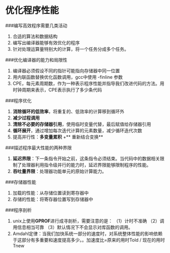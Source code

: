优化程序性能
======================


###编写高效程序需要几类活动
1. 合适的算法和数据结构
2. 编写出编译器能够有效优化的程序
3. 针对处理运算量特别大的计算，将一个任务分成多个任务。

###优化编译器的能力和局限性
1. 编译器必须假设不同的指针可能指向存储器中同一位置
2. 用内联函数替换优化函数调用，gcc中使用 -finline 参数
3. CPE，每元素周期数，作为一种表示程序性能并指导我们改进代码的方法。用时钟周期来表示，CPE表示执行了多少条代码

###程序优化
1. **消除循环的低效率**，将重复的、低效率的计算移到循环外
2. **减少过程调用**
3. **清除不必要的存储器引用**，使用临时变量代替，最后赋值给存储器引用
4. **循环展开**，通过增加每次迭代计算的元素数量，减少循环迭代次数
5. 提高并行性：**多变量累积** +** 重新结合变换**

###描述程序最大性能的两种界限
1. **延迟界限**：下一条指令开始之前，这条指令必须结束。当代码中的数据相关限制了处理器利用指令级并行的能力时，延迟界限能够限制程序的性能。
2. **吞吐量界限**：处理器功能单元的原始计算能力。

###存储器性能
1. 加载的性能：从存储位置读到寄存器中
2. 存储的性能：将寄存器位置写到存储器中

###程序剖析
1. unix上使用**GPROF**进行成寻剖析，需要注意的是：
（1）计时不准确
（2）调用信息相当可靠
（3）默认情况下不会显示对库函数的调用。
2. Amdahl定律：当我们加快系统一部分的速度时，对系统整体性能的影响依赖于这部分有多重要和速度提高多少。。加速度比=原来的用时Told / 现在的用时Tnew

